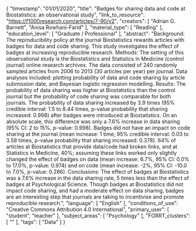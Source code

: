 {
    "timestamp": "01/01/2020",
    "title": "Badges for sharing data and code at Biostatistics: an observational study",
    "link_to_resource": "https://f1000research.com/articles/7-90/v2",
    "creators": [
        "Adrian G. Barnett",
        "Anisa Rowhani-Farid"
    ],
    "material_type": [
        "Reading"
    ],
    "education_level": [
        "Graduate / Professional"
    ],
    "abstract": "Background: The reproducibility policy at the journal Biostatistics rewards articles with badges for data and code sharing. This study investigates the effect of badges at increasing reproducible research. Methods: The setting of this observational study is the Biostatistics and Statistics in Medicine (control journal) online research archives. The data consisted of 240 randomly sampled articles from 2006 to 2013 (30 articles per year) per journal. Data analyses included: plotting probability of data and code sharing by article submission date, and Bayesian logistic regression modelling. Results: The probability of data sharing was higher at Biostatistics than the control journal but the probability of code sharing was comparable for both journals. The probability of data sharing increased by 3.9 times (95% credible interval: 1.5 to 8.44 times, p-value probability that sharing increased: 0.998) after badges were introduced at Biostatistics. On an absolute scale, this difference was only a 7.6% increase in data sharing (95% CI: 2 to 15%, p-value: 0.998). Badges did not have an impact on code sharing at the journal (mean increase: 1 time, 95% credible interval: 0.03 to 3.58 times, p-value probability that sharing increased: 0.378). 64% of articles at Biostatistics that provide data/code had broken links, and at Statistics in Medicine, 40%; assuming these links worked only slightly changed the effect of badges on data (mean increase: 6.7%, 95% CI: 0.0% to 17.0%, p-value: 0.974) and on code (mean increase: -2%, 95% CI: -10.0 to 7.0%, p-value: 0.286). Conclusions: The effect of badges at Biostatistics was a 7.6% increase in the data sharing rate, 5 times less than the effect of badges at Psychological Science. Though badges at Biostatistics did not impact code sharing, and had a moderate effect on data sharing, badges are an interesting step that journals are taking to incentivise and promote reproducible research.",
    "language": [
        "English"
    ],
    "conditions_of_use": "Creative Commons Attribution 4.0 International",
    "primary_user": [
        "student",
        "teacher"
    ],
    "subject_areas": [
        "Psychology"
    ],
    "FORRT_clusters": [
        ""
    ],
    "tags": [
        "Data"
    ]
}